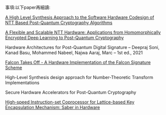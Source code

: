 事項:以下paper再細讀:

[A High Level Synthesis Approach to the Software Hardware Codesign of NTT Based Post-Quantum Cryptography Algorithms](https://ieeexplore.ieee.org/stamp/stamp.jsp?tp=&arnumber=8977896)

[A Flexible and Scalable NTT Hardware: Applications from Homomorphically Encrypted Deep Learning to Post-Quantum Cryptography](https://ieeexplore.ieee.org/stamp/stamp.jsp?tp=&arnumber=9116470)

Hardware Architectures for Post-Quantum Digital Signature – Deepraj Soni, Kanad Basu, Mohammed Nabeel, Najwa Aaraj, Marc – 1st ed., 2021

[Falcon Takes Off - A Hardware Implementation of the Falcon Signature Scheme](https://eprint.iacr.org/2023/1885.pdf)

High-Level Synthesis design approach for Number-Theoretic Transform Implementations

Secure Hardware Accelerators for Post-Quantum Cryptography

[High-speed Instruction-set Coprocessor for Lattice-based Key Encapsulation Mechanism: Saber in Hardware](https://eprint.iacr.org/2020/434.pdf)
